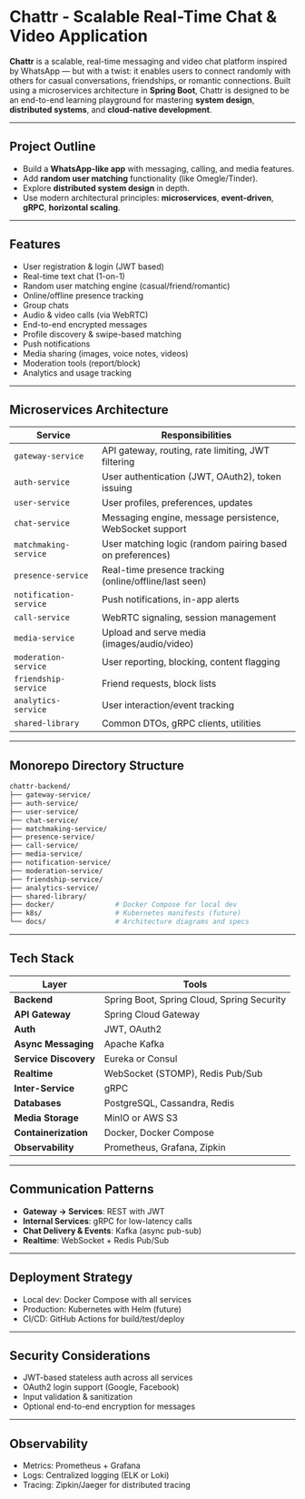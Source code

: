 # Chattr - Scalable Real-Time Chat & Video Application

**Chattr** is a scalable, real-time messaging and video chat platform inspired by WhatsApp — but with a twist: it enables users to connect randomly with others for casual conversations, friendships, or romantic connections. Built using a microservices architecture in **Spring Boot**, Chattr is designed to be an end-to-end learning playground for mastering **system design**, **distributed systems**, and **cloud-native development**.

---

## Project Outline 
- Build a **WhatsApp-like app** with messaging, calling, and media features.
- Add **random user matching** functionality (like Omegle/Tinder).
- Explore **distributed system design** in depth.
- Use modern architectural principles: **microservices**, **event-driven**, **gRPC**, **horizontal scaling**.

---

## Features

- User registration & login (JWT based)
- Real-time text chat (1-on-1)
- Random user matching engine (casual/friend/romantic)
- Online/offline presence tracking
- Group chats
- Audio & video calls (via WebRTC)
- End-to-end encrypted messages
- Profile discovery & swipe-based matching
- Push notifications
- Media sharing (images, voice notes, videos)
- Moderation tools (report/block)
- Analytics and usage tracking

---

## Microservices Architecture

| Service | Responsibilities |
|--------|------------------|
| `gateway-service` | API gateway, routing, rate limiting, JWT filtering |
| `auth-service` | User authentication (JWT, OAuth2), token issuing |
| `user-service` | User profiles, preferences, updates |
| `chat-service` | Messaging engine, message persistence, WebSocket support |
| `matchmaking-service` | User matching logic (random pairing based on preferences) |
| `presence-service` | Real-time presence tracking (online/offline/last seen) |
| `notification-service` | Push notifications, in-app alerts |
| `call-service` | WebRTC signaling, session management |
| `media-service` | Upload and serve media (images/audio/video) |
| `moderation-service` | User reporting, blocking, content flagging |
| `friendship-service` | Friend requests, block lists |
| `analytics-service` | User interaction/event tracking |
| `shared-library` | Common DTOs, gRPC clients, utilities |

---

## Monorepo Directory Structure

```bash
chattr-backend/
├── gateway-service/
├── auth-service/
├── user-service/
├── chat-service/
├── matchmaking-service/
├── presence-service/
├── call-service/
├── media-service/
├── notification-service/
├── moderation-service/
├── friendship-service/
├── analytics-service/
├── shared-library/
├── docker/               # Docker Compose for local dev
├── k8s/                  # Kubernetes manifests (future)
└── docs/                 # Architecture diagrams and specs
```

---

## Tech Stack

| Layer | Tools |
|------|-------|
| **Backend** | Spring Boot, Spring Cloud, Spring Security |
| **API Gateway** | Spring Cloud Gateway |
| **Auth** | JWT, OAuth2 |
| **Async Messaging** | Apache Kafka |
| **Service Discovery** | Eureka or Consul |
| **Realtime** | WebSocket (STOMP), Redis Pub/Sub |
| **Inter-Service** | gRPC |
| **Databases** | PostgreSQL, Cassandra, Redis |
| **Media Storage** | MinIO or AWS S3 |
| **Containerization** | Docker, Docker Compose |
| **Observability** | Prometheus, Grafana, Zipkin |

---

## Communication Patterns

- **Gateway → Services**: REST with JWT
- **Internal Services**: gRPC for low-latency calls
- **Chat Delivery & Events**: Kafka (async pub-sub)
- **Realtime**: WebSocket + Redis Pub/Sub

---

## Deployment Strategy

- Local dev: Docker Compose with all services
- Production: Kubernetes with Helm (future)
- CI/CD: GitHub Actions for build/test/deploy

---

## Security Considerations

- JWT-based stateless auth across all services
- OAuth2 login support (Google, Facebook)
- Input validation & sanitization
- Optional end-to-end encryption for messages

---

## Observability

- Metrics: Prometheus + Grafana
- Logs: Centralized logging (ELK or Loki)
- Tracing: Zipkin/Jaeger for distributed tracing
